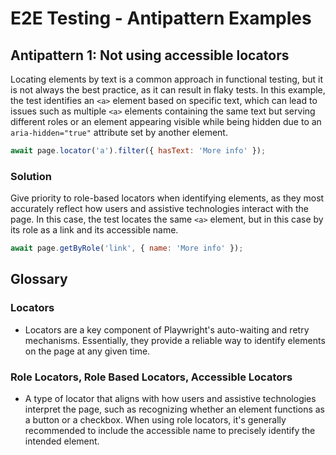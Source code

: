 # E2E Testing - Antipattern Examples

## Antipattern 1: Not using accessible locators

Locating elements by text is a common approach in functional testing, but it is not always the best practice, as it can result in flaky tests. In this example, the test identifies an `<a>` element based on specific text, which can lead to issues such as multiple `<a>` elements containing the same text but serving different roles or an element appearing visible while being hidden due to an `aria-hidden="true"` attribute set by another element.

```javascript
await page.locator('a').filter({ hasText: 'More info' });
```

### Solution

Give priority to role-based locators when identifying elements, as they most accurately reflect how users and assistive technologies interact with the page. In this case, the test locates the same `<a>` element, but in this case by its role as a link and its accessible name.

```javascript
await page.getByRole('link', { name: 'More info' });
```

## Glossary

### **Locators**

- Locators are a key component of Playwright's auto-waiting and retry mechanisms. Essentially, they provide a reliable way to identify elements on the page at any given time.

### **Role Locators, Role Based Locators, Accessible Locators**

- A type of locator that aligns with how users and assistive technologies interpret the page, such as recognizing whether an element functions as a button or a checkbox. When using role locators, it's generally recommended to include the accessible name to precisely identify the intended element.
